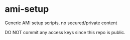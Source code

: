 ami-setup
=========

Generic AMI setup scripts, no secured/private content

DO NOT commit any access keys since this repo is public.
